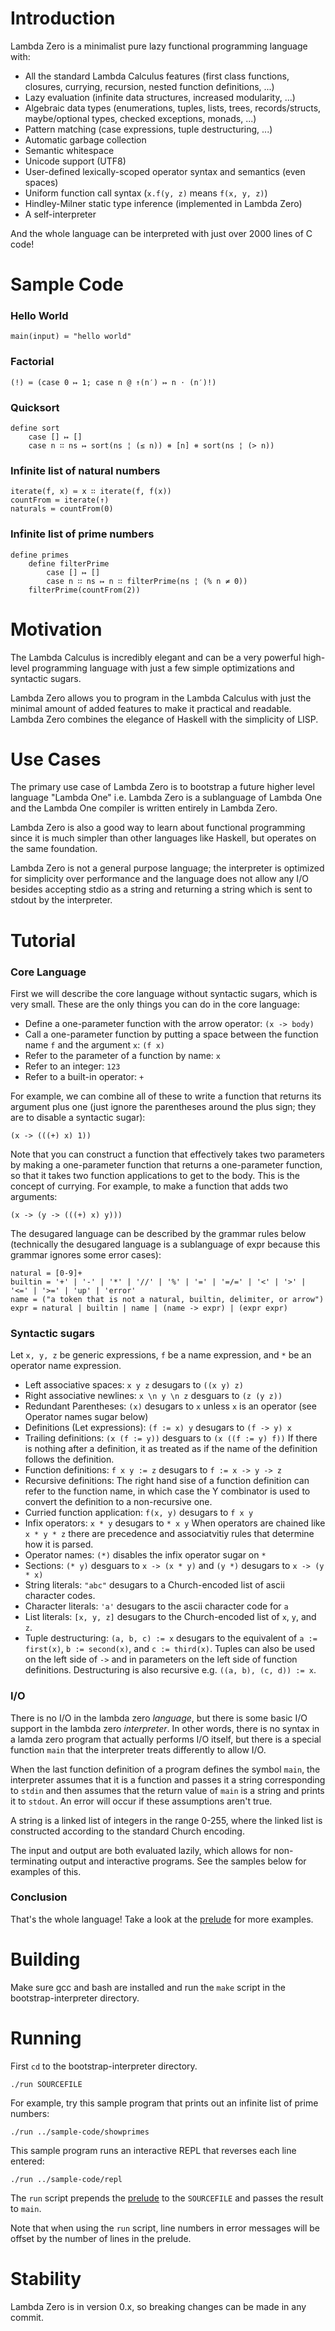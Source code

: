 # Introduction

Lambda Zero is a minimalist pure lazy functional programming language with:
* All the standard Lambda Calculus features (first class functions, closures,
    currying, recursion, nested function definitions, ...)
* Lazy evaluation (infinite data structures, increased modularity, ...)
* Algebraic data types (enumerations, tuples, lists, trees, records/structs,
    maybe/optional types, checked exceptions, monads, ...)
* Pattern matching (case expressions, tuple destructuring, ...)
* Automatic garbage collection
* Semantic whitespace
* Unicode support (UTF8)
* User-defined lexically-scoped operator syntax and semantics (even spaces)
* Uniform function call syntax (`x.f(y, z)` means `f(x, y, z)`)
* Hindley-Milner static type inference (implemented in Lambda Zero)
* A self-interpreter

And the whole language can be interpreted with just over 2000 lines of C code!

# Sample Code

### Hello World

    main(input) ≔ "hello world"

### Factorial

    (!) ≔ (case 0 ↦ 1; case n @ ↑(n′) ↦ n ⋅ (n′)!)

### Quicksort

    define sort
        case [] ↦ []
        case n ∷ ns ↦ sort(ns ¦ (≤ n)) ⧺ [n] ⧺ sort(ns ¦ (> n))

### Infinite list of natural numbers

    iterate(f, x) ≔ x ∷ iterate(f, f(x))
    countFrom ≔ iterate(↑)
    naturals ≔ countFrom(0)

### Infinite list of prime numbers

    define primes
        define filterPrime
            case [] ↦ []
            case n ∷ ns ↦ n ∷ filterPrime(ns ¦ (% n ≠ 0))
        filterPrime(countFrom(2))

# Motivation

The Lambda Calculus is incredibly elegant and can be a very powerful
high-level programming language with just a few simple optimizations and
syntactic sugars.

Lambda Zero allows you to program in the Lambda Calculus with just the
minimal amount of added features to make it practical and readable.
Lambda Zero combines the elegance of Haskell with the simplicity of LISP.

# Use Cases

The primary use case of Lambda Zero is to bootstrap a future higher level
language "Lambda One" i.e. Lambda Zero is a sublanguage of Lambda One and the
Lambda One compiler is written entirely in Lambda Zero.

Lambda Zero is also a good way to learn about functional programming since it
is much simpler than other languages like Haskell, but operates on the same
foundation.

Lambda Zero is not a general purpose language; the interpreter is optimized
for simplicity over performance and the language does not allow any I/O
besides accepting stdio as a string and returning a string which is sent to
stdout by the interpreter.

# Tutorial

### Core Language

First we will describe the core language without syntactic sugars, which is very
small. These are the only things you can do in the core language:
- Define a one-parameter function with the arrow operator: `(x -> body)`
- Call a one-parameter function by putting a space between the function name `f`
  and the argument `x`: `(f x)`
- Refer to the parameter of a function by name: `x`
- Refer to an integer: `123`
- Refer to a built-in operator: `+`

For example, we can combine all of these to write a function that returns
its argument plus one (just ignore the parentheses around the plus sign; they
are to disable a syntactic sugar):

    (x -> (((+) x) 1))

Note that you can construct a function that effectively takes two parameters
by making a one-parameter function that returns a one-parameter function,
so that it takes two function applications to get to the body. This is the
concept of currying. For example, to make a function that adds two arguments:

    (x -> (y -> (((+) x) y)))

The desugared language can be described by the grammar rules below
(technically the desugared language is a sublanguage of expr because this
grammar ignores some error cases):

    natural = [0-9]+
    builtin = '+' | '-' | '*' | '//' | '%' | '=' | '=/=' | '<' | '>' | '<=' | '>=' | 'up' | 'error'
    name = ("a token that is not a natural, builtin, delimiter, or arrow")
    expr = natural | builtin | name | (name -> expr) | (expr expr)

### Syntactic sugars

Let `x, y, z` be generic expressions, `f` be a name expression, and `*` be
an operator name expression.

- Left associative spaces: `x y z` desugars to `((x y) z)`
- Right associative newlines: `x \n y \n z` desguars to `(z (y z))`
- Redundant Parentheses: `(x)` desugars to `x` unless `x` is an operator
  (see Operator names sugar below)
- Definitions (Let expressions): `(f := x) y` desugars to `(f -> y) x`
- Trailing definitions: `(x (f := y))` desguars to `(x ((f := y) f))`
  If there is nothing after a definition, it as treated as if the name of the
  definition follows the definition.
- Function definitions: `f x y := z` desugars to `f := x -> y -> z`
- Recursive definitions: The right hand sise of a function definition can refer
 to the function name, in which case the Y combinator is used to convert the
 definition to a non-recursive one.
- Curried function application: `f(x, y)` desugars to `f x y`
- Infix operators: `x * y` desugars to `* x y`
When operators are chained like `x * y * z` there are precedence and associatvitiy rules that determine how it is parsed.
- Operator names: `(*)` disables the infix operator sugar on `*`
- Sections: `(* y)` desguars to `x -> (x * y)` and
  `(y *)` desugars to `x -> (y * x)`
- String literals: `"abc"` desugars to a Church-encoded list of ascii
  character codes.
- Character literals: `'a'` desugars to the ascii character code for `a`
- List literals: `[x, y, z]` desugars to the Church-encoded list of
  `x`, `y`, and `z`.
- Tuple destructuring: `(a, b, c) := x` desugars to the equivalent of
  `a := first(x)`, `b := second(x)`, and `c := third(x)`. Tuples can also be
  used on the left side of `->` and in parameters on the left side of
  function definitions. Destructuring is also recursive e.g.
  `((a, b), (c, d)) := x`.

### I/O

There is no I/O in the lambda zero _language_, but there is some basic I/O
support in the lambda zero _interpreter_. In other words, there is no
syntax in a lamda zero program that actually performs I/O itself, but there is a
special function `main` that the interpreter treats differently to allow I/O.

When the last function definition of a program defines the symbol `main`, the
interpreter assumes that it is a function and passes it a string corresponding
to `stdin` and then assumes that the return value of `main` is a string and
prints it to `stdout`. An error will occur if these assumptions aren't true.

A string is a linked list of integers in the range 0-255, where the linked
list is constructed according to the standard Church encoding.

The input and output are both evaluated lazily, which allows for non-terminating
output and interactive programs. See the samples below for examples of this.

### Conclusion

That's the whole language! Take a look at the [prelude](libraries/prelude.zero)
for more examples.

# Building

Make sure gcc and bash are installed and run the `make` script in the
bootstrap-interpreter directory.

# Running

First `cd` to the bootstrap-interpreter directory.

    ./run SOURCEFILE

For example, try this sample program that prints out an infinite list of prime
numbers:

    ./run ../sample-code/showprimes

This sample program runs an interactive REPL that reverses each line entered:

    ./run ../sample-code/repl

The `run` script prepends the [prelude](libraries/prelude.zero) to the `SOURCEFILE` and
passes the result to `main`.

Note that when using the `run` script, line numbers in error messages will be
offset by the number of lines in the prelude.

# Stability

Lambda Zero is in version 0.x, so breaking changes can be made in any commit.
